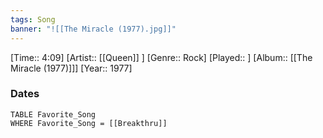 ```yaml
---
tags: Song  
banner: "![[The Miracle (1977).jpg]]"
---
```

[Time:: 4:09]
[Artist:: [[Queen]] ]
[Genre:: Rock]
[Played:: ]
[Album:: [[The Miracle (1977)]]]
[Year:: 1977]
### Dates
````dataview
TABLE Favorite_Song
WHERE Favorite_Song = [[Breakthru]]
````